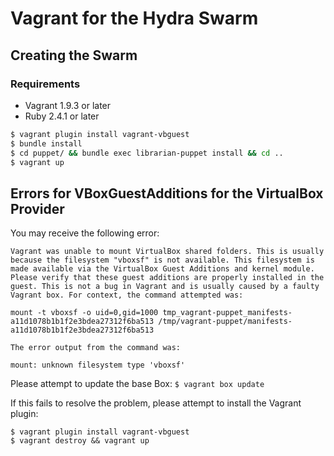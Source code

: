 # Vagrant for the Hydra Swarm
## Creating the Swarm
### Requirements
- Vagrant 1.9.3 or later
- Ruby 2.4.1 or later
```bash
$ vagrant plugin install vagrant-vbguest
$ bundle install
$ cd puppet/ && bundle exec librarian-puppet install && cd ..
$ vagrant up
```

## Errors for VBoxGuestAdditions for the VirtualBox Provider
You may receive the following error:
```
Vagrant was unable to mount VirtualBox shared folders. This is usually
because the filesystem "vboxsf" is not available. This filesystem is
made available via the VirtualBox Guest Additions and kernel module.
Please verify that these guest additions are properly installed in the
guest. This is not a bug in Vagrant and is usually caused by a faulty
Vagrant box. For context, the command attempted was:

mount -t vboxsf -o uid=0,gid=1000 tmp_vagrant-puppet_manifests-a11d1078b1b1f2e3bdea27312f6ba513 /tmp/vagrant-puppet/manifests-a11d1078b1b1f2e3bdea27312f6ba513

The error output from the command was:

mount: unknown filesystem type 'vboxsf'
```

Please attempt to update the base Box:
`$ vagrant box update`

If this fails to resolve the problem, please attempt to install the Vagrant plugin:
```
$ vagrant plugin install vagrant-vbguest
$ vagrant destroy && vagrant up
```
